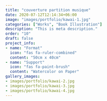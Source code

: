 ```yaml
---
title: "couverture partition musique"
date: 2020-07-12T12:14:34+06:00
image: "images/portfolio/kawai-1.jpg"
categories: ["Works", "Book Illustration"]
description: "This is meta description."
order: "10"
draft: false
project_info:
- name: "Format"
  icon: "fas fa-ruler-combined"
  content: "50cm x 40cm"
- name: "Support"
  icon: "fas fa-paint-brush"
  content: "Watercolor on Paper"
gallery_images:
- images/portfolio/kawai-2.jpg
- images/portfolio/kawai-3.jpg
- images/portfolio/kawai-4.jpg
---
```

